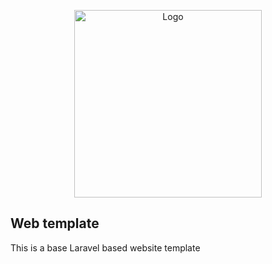 <p align="center">
    <img src="https://static.codetiv.cz/github-logo.png" width="300" alt="Logo" />
</p>

## Web template

This is a base Laravel based website template